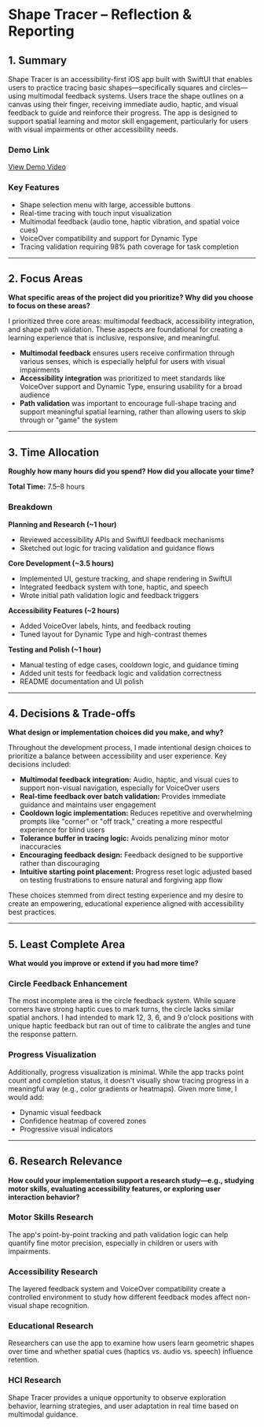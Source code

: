 # Shape Tracer – Reflection & Reporting

## 1. Summary

Shape Tracer is an accessibility-first iOS app built with SwiftUI that enables users to practice tracing basic shapes—specifically squares and circles—using multimodal feedback systems. Users trace the shape outlines on a canvas using their finger, receiving immediate audio, haptic, and visual feedback to guide and reinforce their progress. The app is designed to support spatial learning and motor skill engagement, particularly for users with visual impairments or other accessibility needs.

### Demo Link
[View Demo Video](https://drive.google.com/file/d/1DQsdEm-c9sbZxJwjUEr51Fdm_p6_-PO4/view?usp=drive_link)

### Key Features

- Shape selection menu with large, accessible buttons
- Real-time tracing with touch input visualization
- Multimodal feedback (audio tone, haptic vibration, and spatial voice cues)
- VoiceOver compatibility and support for Dynamic Type
- Tracing validation requiring 98% path coverage for task completion

---

## 2. Focus Areas

**What specific areas of the project did you prioritize? Why did you choose to focus on these areas?**

I prioritized three core areas: multimodal feedback, accessibility integration, and shape path validation. These aspects are foundational for creating a learning experience that is inclusive, responsive, and meaningful. 

- **Multimodal feedback** ensures users receive confirmation through various senses, which is especially helpful for users with visual impairments
- **Accessibility integration** was prioritized to meet standards like VoiceOver support and Dynamic Type, ensuring usability for a broad audience
- **Path validation** was important to encourage full-shape tracing and support meaningful spatial learning, rather than allowing users to skip through or "game" the system

---

## 3. Time Allocation

**Roughly how many hours did you spend? How did you allocate your time?**

**Total Time:** 7.5–8 hours

### Breakdown

**Planning and Research (~1 hour)**
- Reviewed accessibility APIs and SwiftUI feedback mechanisms
- Sketched out logic for tracing validation and guidance flows

**Core Development (~3.5 hours)**
- Implemented UI, gesture tracking, and shape rendering in SwiftUI
- Integrated feedback system with tone, haptic, and speech
- Wrote initial path validation logic and feedback triggers

**Accessibility Features (~2 hours)**
- Added VoiceOver labels, hints, and feedback routing
- Tuned layout for Dynamic Type and high-contrast themes

**Testing and Polish (~1 hour)**
- Manual testing of edge cases, cooldown logic, and guidance timing
- Added unit tests for feedback logic and validation correctness
- README documentation and UI polish

---

## 4. Decisions & Trade-offs

**What design or implementation choices did you make, and why?**

Throughout the development process, I made intentional design choices to prioritize a balance between accessibility and user experience. Key decisions included:

- **Multimodal feedback integration:** Audio, haptic, and visual cues to support non-visual navigation, especially for VoiceOver users
- **Real-time feedback over batch validation:** Provides immediate guidance and maintains user engagement
- **Cooldown logic implementation:** Reduces repetitive and overwhelming prompts like "corner" or "off track," creating a more respectful experience for blind users
- **Tolerance buffer in tracing logic:** Avoids penalizing minor motor inaccuracies
- **Encouraging feedback design:** Feedback designed to be supportive rather than discouraging
- **Intuitive starting point placement:** Progress reset logic adjusted based on testing frustrations to ensure natural and forgiving app flow

These choices stemmed from direct testing experience and my desire to create an empowering, educational experience aligned with accessibility best practices.

---

## 5. Least Complete Area

**What would you improve or extend if you had more time?**

### Circle Feedback Enhancement
The most incomplete area is the circle feedback system. While square corners have strong haptic cues to mark turns, the circle lacks similar spatial anchors. I had intended to mark 12, 3, 6, and 9 o'clock positions with unique haptic feedback but ran out of time to calibrate the angles and tune the response pattern.

### Progress Visualization
Additionally, progress visualization is minimal. While the app tracks point count and completion status, it doesn't visually show tracing progress in a meaningful way (e.g., color gradients or heatmaps). Given more time, I would add:
- Dynamic visual feedback
- Confidence heatmap of covered zones
- Progressive visual indicators

---

## 6. Research Relevance

**How could your implementation support a research study—e.g., studying motor skills, evaluating accessibility features, or exploring user interaction behavior?**

### Motor Skills Research
The app's point-by-point tracking and path validation logic can help quantify fine motor precision, especially in children or users with impairments.

### Accessibility Research
The layered feedback system and VoiceOver compatibility create a controlled environment to study how different feedback modes affect non-visual shape recognition.

### Educational Research
Researchers can use the app to examine how users learn geometric shapes over time and whether spatial cues (haptics vs. audio vs. speech) influence retention.

### HCI Research
Shape Tracer provides a unique opportunity to observe exploration behavior, learning strategies, and user adaptation in real time based on multimodal guidance.
